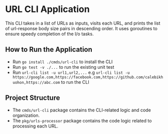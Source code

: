 # URL CLI Application

This CLI takes in a list of URLs as inputs, visits each URL, and prints the list of url-response body size pairs in descending order. It uses goroutines to ensure speedy completion of the I/o tasks.

## How to Run the Application
* Run `go install ./cmds/url-cli` to install the CLI
* Run `go test -v ./...` to run the existing unit test
* Run `url-cli list -u url1,url2,...` e.g `url-cli list -u https://google.com,https://facebook.com,https://github.com/calebikhuohon,https://abc.com` to run the CLI

## Project Structure
* The `cmds/url-cli` package contains the CLI-related logic and code organization.
* The `pkg/urls-processor` package contains the code logic related to processing each URL.